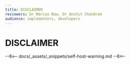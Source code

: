 ```yaml
---
title: DISCLAIMER
reviewers: Dr Marcus Baw, Dr Anchit Chandran
audience: implementers, developers
---
```


# DISCLAIMER

--8<--
docs/_assets/_snippets/self-host-warning.md
--8<--
